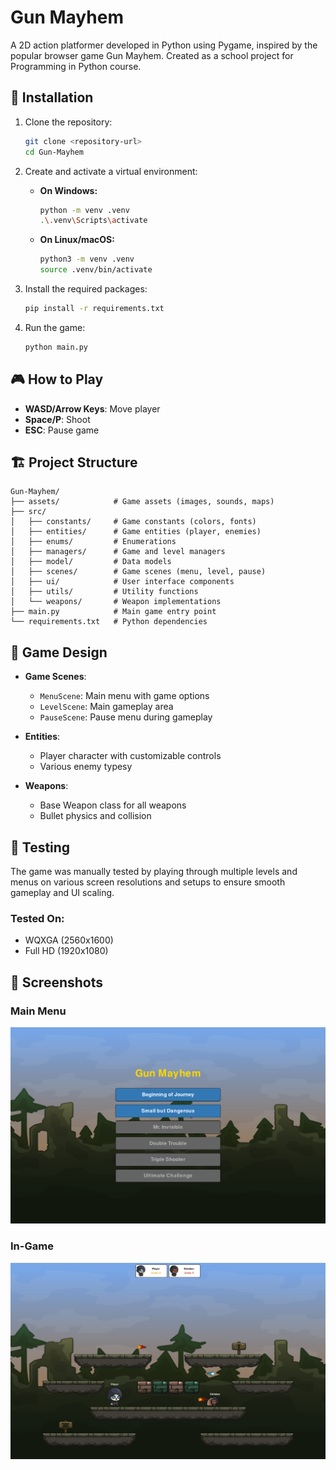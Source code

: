 # Gun Mayhem

A 2D action platformer developed in Python using Pygame, inspired by the popular browser game Gun Mayhem. Created
as a school project for Programming in Python course.


## 🚀 Installation

1. Clone the repository:
   ```bash
   git clone <repository-url>
   cd Gun-Mayhem
   ```

2. Create and activate a virtual environment:
   - **On Windows:**
     ```bash
     python -m venv .venv
     .\.venv\Scripts\activate
     ```
   - **On Linux/macOS:**
     ```bash
     python3 -m venv .venv
     source .venv/bin/activate
     ```

3. Install the required packages:
   ```bash
   pip install -r requirements.txt
   ```

4. Run the game:
   ```bash
   python main.py
   ```

## 🎮 How to Play
  - **WASD/Arrow Keys**: Move player
  - **Space/P**: Shoot
  - **ESC**: Pause game

## 🏗️ Project Structure

```
Gun-Mayhem/
├── assets/            # Game assets (images, sounds, maps)
├── src/               
│   ├── constants/     # Game constants (colors, fonts)
│   ├── entities/      # Game entities (player, enemies)
│   ├── enums/         # Enumerations
│   ├── managers/      # Game and level managers
│   ├── model/         # Data models
│   ├── scenes/        # Game scenes (menu, level, pause)
│   ├── ui/            # User interface components
│   ├── utils/         # Utility functions
│   └── weapons/       # Weapon implementations
├── main.py            # Main game entry point
└── requirements.txt   # Python dependencies
```

## 🧩 Game Design

- **Game Scenes**:
  - `MenuScene`: Main menu with game options
  - `LevelScene`: Main gameplay area
  - `PauseScene`: Pause menu during gameplay

- **Entities**:
  - Player character with customizable controls
  - Various enemy typesy

- **Weapons**:
  - Base Weapon class for all weapons
  - Bullet physics and collision


## 🧪 Testing

The game was manually tested by playing through multiple levels and menus on various screen resolutions
and setups to ensure smooth gameplay and UI scaling. 

### Tested On:
- WQXGA (2560x1600)
- Full HD (1920x1080)

## 📸 Screenshots

### Main Menu
![Main Menu](assets/screenshots/menu.png)
### In-Game
![Gameplay](assets/screenshots/level.png)


